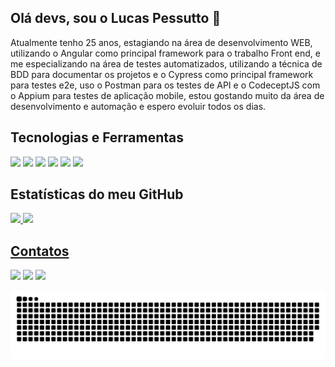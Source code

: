 ## Olá devs, sou o Lucas Pessutto 👋

<p>Atualmente tenho 25 anos, estagiando na área de desenvolvimento WEB, utilizando o Angular como principal framework para o trabalho Front end, e me especializando na área de testes automatizados, utilizando a técnica de BDD para documentar os projetos e o Cypress como principal framework para testes e2e, uso o Postman para os testes de API e o CodeceptJS com o Appium para testes de aplicação mobile, estou gostando muito da área de desenvolvimento e automação e espero evoluir todos os dias.</p>

## Tecnologias e Ferramentas

<p>
  <img width="50px" src="https://cdn.jsdelivr.net/gh/devicons/devicon/icons/angularjs/angularjs-original.svg" />
  <img width="50px" src="https://cdn.jsdelivr.net/gh/devicons/devicon/icons/typescript/typescript-original.svg" />
  <img width="50px" src="https://user-images.githubusercontent.com/2730609/49487139-07392080-f7f6-11e8-96b1-e19e8be696c4.png" />
  <img width="50px" src="https://cdn.jsdelivr.net/gh/devicons/devicon/icons/jasmine/jasmine-plain.svg" />
  <img width="50px" src="https://cdn.jsdelivr.net/gh/devicons/devicon/icons/git/git-original.svg" />
  <img width="50px" src="https://cdn.jsdelivr.net/gh/devicons/devicon/icons/github/github-original.svg" />  
</p>

## Estatísticas do meu GitHub
<div>
  <a href="https://github.com/LucasPessutto">
  <img height="180em" src="https://github-readme-stats.vercel.app/api/top-langs/?username=LucasPessutto&layout=compact&langs_count=7&theme=dracula"/>
  <img height="180em" src="https://github-readme-stats.vercel.app/api?username=LucasPessutto&show_icons=true&theme=dracula&include_all_commits=true&count_private=true"/>
</div>
  
## Contatos
<div>
<a href="https://instagram.com/lucas.pessutto" target="_blank"><img src="https://img.shields.io/badge/-Instagram-%23E4405F?style=for-the-badge&logo=instagram&logoColor=white" target="_blank"></a>
<a href = "mailto:lucas.pessutto1@gmail.com"><img src="https://img.shields.io/badge/Gmail-D14836?style=for-the-badge&logo=gmail&logoColor=white" target="_blank"></a>
<a href="https://www.linkedin.com/in/lucas-henrique-pessutto-5b3b80185/" target="_blank"><img src="https://img.shields.io/badge/-LinkedIn-%230077B5?style=for-the-badge&logo=linkedin&logoColor=white" target="_blank"></a>   
</div>

  ![Snake animation](https://github.com/LucasPessutto/LucasPessutto/blob/output/github-contribution-grid-snake.svg)
